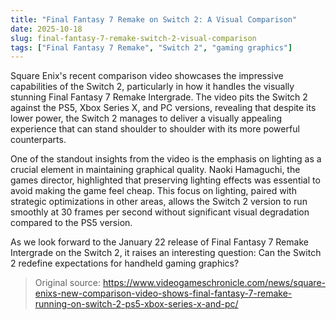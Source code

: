 ```yaml
---
title: "Final Fantasy 7 Remake on Switch 2: A Visual Comparison"
date: 2025-10-18
slug: final-fantasy-7-remake-switch-2-visual-comparison
tags: ["Final Fantasy 7 Remake", "Switch 2", "gaming graphics"]
---
```


Square Enix's recent comparison video showcases the impressive capabilities of the Switch 2, particularly in how it handles the visually stunning Final Fantasy 7 Remake Intergrade. The video pits the Switch 2 against the PS5, Xbox Series X, and PC versions, revealing that despite its lower power, the Switch 2 manages to deliver a visually appealing experience that can stand shoulder to shoulder with its more powerful counterparts.

One of the standout insights from the video is the emphasis on lighting as a crucial element in maintaining graphical quality. Naoki Hamaguchi, the games director, highlighted that preserving lighting effects was essential to avoid making the game feel cheap. This focus on lighting, paired with strategic optimizations in other areas, allows the Switch 2 version to run smoothly at 30 frames per second without significant visual degradation compared to the PS5 version.

As we look forward to the January 22 release of Final Fantasy 7 Remake Intergrade on the Switch 2, it raises an interesting question: Can the Switch 2 redefine expectations for handheld gaming graphics?
> Original source: https://www.videogameschronicle.com/news/square-enixs-new-comparison-video-shows-final-fantasy-7-remake-running-on-switch-2-ps5-xbox-series-x-and-pc/